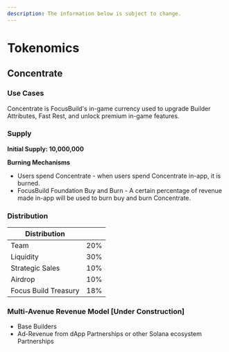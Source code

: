 ```yaml
---
description: The information below is subject to change.
---
```


# Tokenomics

## **Concentrate**&#x20;

### Use Cases

Concentrate is FocusBuild's in-game currency used to upgrade Builder Attributes, Fast Rest, and unlock premium in-game features.

### **Supply**&#x20;

**Initial Supply: 10,000,000**

**Burning Mechanisms**

* Users spend Concentrate - when users spend Concentrate in-app, it is burned.
* FocusBuild Foundation Buy and Burn - A certain percentage of revenue made in-app will be used to burn buy and burn Concentrate.

### **Distribution**

| Distribution         |     |
| -------------------- | --: |
| Team                 | 20% |
| Liquidity            | 30% |
| Strategic Sales      | 10% |
| Airdrop              | 10% |
| Focus Build Treasury | 18% |

### Multi-Avenue Revenue Model \[Under Construction]&#x20;

* Base Builders
* Ad-Revenue from dApp Partnerships or other Solana ecosystem Partnerships

